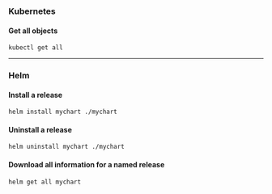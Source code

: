 ### Kubernetes
#### Get all objects
```
kubectl get all
```
---
### Helm
#### Install a release
```
helm install mychart ./mychart
```
#### Uninstall a release
```
helm uninstall mychart ./mychart
```
#### Download all information for a named release
```
helm get all mychart
```